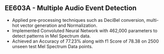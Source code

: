 ## EE603A - Multiple Audio Event Detection

* Applied pre-processing techniques such as DeciBel conversion, multi-hot vector generation and Normalization.
* Implemented Convoluted Neural Network with 462,000 parameters to detect patterns in Mel Spectrum data.
* Achieved an Accuracy of 77.23% along with f1 Score of 78.38 on 2500 unseen test Mel Spectrum Data points.
